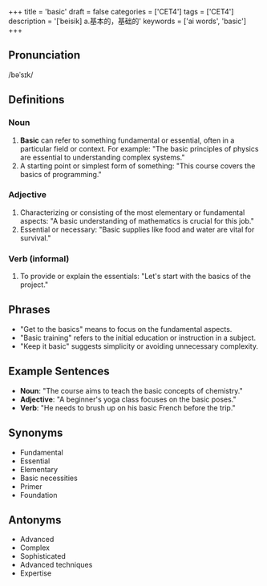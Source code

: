 +++
title = 'basic'
draft = false
categories = ['CET4']
tags = ['CET4']
description = '[ˈbeisik] a.基本的，基础的'
keywords = ['ai words', 'basic']
+++

## Pronunciation
/bəˈsɪk/

## Definitions
### Noun
1. **Basic** can refer to something fundamental or essential, often in a particular field or context. For example: "The basic principles of physics are essential to understanding complex systems."
2. A starting point or simplest form of something: "This course covers the basics of programming."

### Adjective
1. Characterizing or consisting of the most elementary or fundamental aspects: "A basic understanding of mathematics is crucial for this job."
2. Essential or necessary: "Basic supplies like food and water are vital for survival."

### Verb (informal)
1. To provide or explain the essentials: "Let's start with the basics of the project."

## Phrases
- "Get to the basics" means to focus on the fundamental aspects.
- "Basic training" refers to the initial education or instruction in a subject.
- "Keep it basic" suggests simplicity or avoiding unnecessary complexity.

## Example Sentences
- **Noun**: "The course aims to teach the basic concepts of chemistry."
- **Adjective**: "A beginner's yoga class focuses on the basic poses."
- **Verb**: "He needs to brush up on his basic French before the trip."

## Synonyms
- Fundamental
- Essential
- Elementary
- Basic necessities
- Primer
- Foundation

## Antonyms
- Advanced
- Complex
- Sophisticated
- Advanced techniques
- Expertise
